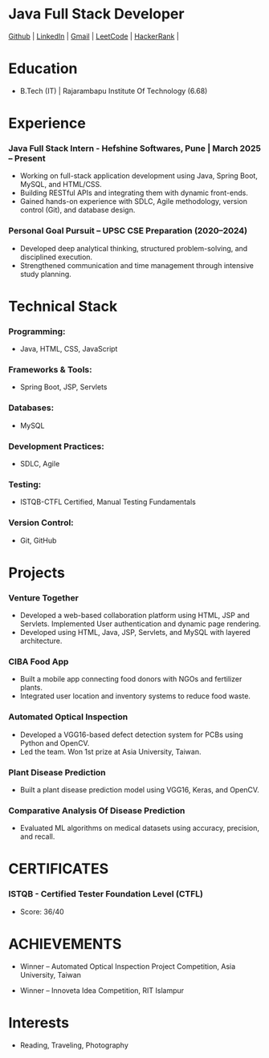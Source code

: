 # Java Full Stack Developer
[Github](https://github.com/523vivek)  | 
[LinkedIn](https://www.linkedin.com/in/vivek523)  | 
[Gmail](vivek.bhure523@gmail.com)  | 
[LeetCode](https://leetcode.com/vivek_bhure/)  | 
[HackerRank](https://www.hackerrank.com/profile/vivek_bhure523)  | 


# Education
- B.Tech (IT) | Rajarambapu Institute Of Technology  (6.68)
  

# Experience
### Java Full Stack Intern - Hefshine Softwares, Pune | March 2025 – Present
- Working on full-stack application development using Java, Spring Boot, MySQL, and HTML/CSS.
- Building RESTful APIs and integrating them with dynamic front-ends.
- Gained hands-on experience with SDLC, Agile methodology, version control (Git), and database design.


### Personal Goal Pursuit – UPSC CSE Preparation (2020–2024)
- Developed deep analytical thinking, structured problem-solving, and disciplined execution.
- Strengthened communication and time management through intensive study planning.
  

# Technical Stack
### Programming: 
- Java, HTML, CSS, JavaScript
  
### Frameworks & Tools: 
- Spring Boot, JSP, Servlets
   
### Databases: 
- MySQL
  
### Development Practices: 
- SDLC, Agile
  
### Testing: 
- ISTQB-CTFL Certified, Manual Testing Fundamentals

### Version Control: 
- Git, GitHub

# Projects 
### Venture Together 
- Developed a web-based collaboration platform using HTML, JSP and Servlets. Implemented User authentication and dynamic page rendering.
- Developed using HTML, Java, JSP, Servlets, and MySQL with layered architecture.
  
### CIBA Food App 
- Built a mobile app connecting food donors with NGOs and fertilizer plants.
- Integrated user location and inventory systems to reduce food waste.
  
### Automated Optical Inspection 
- Developed a VGG16-based defect detection system for PCBs using Python and OpenCV.
- Led the team. Won 1st prize at Asia University, Taiwan.

### Plant Disease Prediction 
- Built a plant disease prediction model using VGG16, Keras, and OpenCV.
  
### Comparative Analysis Of Disease Prediction
- Evaluated ML algorithms on medical datasets using accuracy, precision, and recall. 

# CERTIFICATES 
### ISTQB - Certified Tester Foundation Level (CTFL)
- Score: 36/40

# ACHIEVEMENTS 
- Winner – Automated Optical Inspection Project Competition, Asia University, Taiwan
  
- Winner – Innoveta Idea Competition, RIT Islampur

# Interests
- Reading, Traveling, Photography
